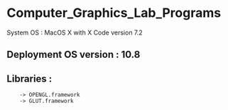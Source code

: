 # Computer_Graphics_Lab_Programs

System OS : MacOS X with X Code version 7.2

## Deployment OS version : 10.8
## Libraries : 
        -> OPENGL.framework
        -> GLUT.framework
 
